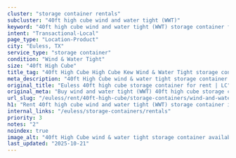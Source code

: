 ```yaml
---
cluster: "storage container rentals"
subcluster: "40ft high cube wind and water tight (WWT)"
keyword: "40ft high cube wind and water tight (WWT) storage container for rent Euless, TX"
intent: "Transactional-Local"
page_type: "Location-Product"
city: "Euless, TX"
service_type: "storage container"
condition: "Wind & Water Tight"
size: "40ft High Cube"
title_tag: "40ft High Cube High Cube Kew Wind & Water Tight storage container Sales in Euless | LC Container"
meta_description: "40ft High Cube wind & water tight storage container sales in Euless. High cube containers with extra height. Fast delivery, competitive pricing. Serving storage containers area. Quote ID: 2QG. Call (214) 524-4168 for your free quote today."
original_title: "Euless 40ft high cube storage container for rent | LC"
original_meta: "Buy wind and water tight (WWT) 40ft high cube storage container rent with local delivery in Euless, TX. LC Container — local Since 2003. Request a fast quote today."
url_slug: "/euless/rent/40ft-high-cube/storage-containers/wind-and-water-tight-wwt"
h1: "Rent 40ft high cube wind and water tight (WWT) storage container in Euless"
internal_links: "/euless/storage-containers/rentals"
priority: 3
notes: "2"
noindex: true
image_alt: "40ft High Cube wind & water tight storage container available for delivery in Euless"
last_updated: "2025-10-21"
---
```


<!-- TODO: Add unique city/inventory copy, images, and internal links here. -->

